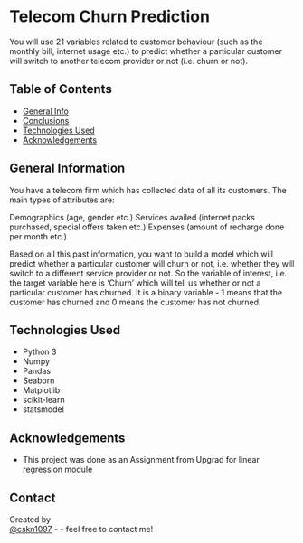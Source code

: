# Telecom Churn Prediction
You will use 21 variables related to customer behaviour (such as the monthly bill, internet usage etc.) to predict whether a particular customer will switch to another telecom provider or not (i.e. churn or not).

## Table of Contents
* [General Info](#general-information)
* [Conclusions](#conclusions)
* [Technologies Used](#technologies-used)
* [Acknowledgements](#acknowledgements)


## General Information
You have a telecom firm which has collected data of all its customers. The main types of attributes are:

Demographics (age, gender etc.)
Services availed (internet packs purchased, special offers taken etc.)
Expenses (amount of recharge done per month etc.)
 

Based on all this past information, you want to build a model which will predict whether a particular customer will churn or not, i.e. whether they will switch to a different service provider or not. So the variable of interest, i.e. the target variable here is ‘Churn’ which will tell us whether or not a particular customer has churned. It is a binary variable - 1 means that the customer has churned and 0 means the customer has not churned.
 

## Technologies Used
- Python 3
- Numpy
- Pandas
- Seaborn
- Matplotlib
- scikit-learn
- statsmodel


## Acknowledgements
- This project was done as an Assignment from Upgrad for linear regression module


## Contact
Created by <br>
<a href="https://github.com/cskn1097">@cskn1097</a> - - feel free to contact me! <br>
